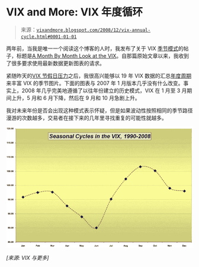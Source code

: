 <!--yml

分类: 未分类

日期：2024 年 05 月 18 日 18:09:19

-->

# VIX and More: VIX 年度循环

> 来源：[`vixandmore.blogspot.com/2008/12/vix-annual-cycle.html#0001-01-01`](http://vixandmore.blogspot.com/2008/12/vix-annual-cycle.html#0001-01-01)

两年前，当我是唯一一个阅读这个博客的人时，我发布了关于 VIX [季节模式](http://vixandmore.blogspot.com/search/label/seasonality)的帖子，标题是[A Month By Month Look at the VIX](http://vixandmore.blogspot.com/2007/01/month-by-month-look-at-vix.html)。自那篇原始文章以来，我收到了很多要求使用最新数据更新图表的请求。

紧随昨天的[VIX 节假日压力](http://vixandmore.blogspot.com/2008/12/vix-holiday-crush.html)之后，我很高兴能够以 19 年 VIX 数据的汇总[年度周期](http://vixandmore.blogspot.com/search/label/annual%20cycle)来丰富 VIX 的季节图片。下面的图表与 2007 年 1 月版本几乎没有什么改变。事实上，2008 年几乎完美地遵循了以往年份建立的历史模式，VIX 在 1 月至 3 月期间上升，5 月和 6 月下降，然后在 9 月和 10 月急剧上升。

我对未来年份是否会出现这种模式表示怀疑，但是如果波动性按照相同的季节路径漫游的次数越多，交易者在接下来的几年里寻找重复的可能性就越多。

![](img/3d922a216863bc78f3635225c2e76b08.png)

*[来源: VIX 与更多]*
